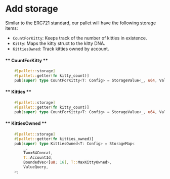 # Add storage

Similar to the ERC721 standard, our pallet will have the following storage items:

* `CountForKitty`: Keeps track of the number of kitties in existence.
* `Kitty`: Maps the kitty struct to the kitty DNA.
* `KittiesOwned`: Track kitties owned by account.

<!-- slide:break-40 -->

<!-- tabs:start -->

#### ** CountForKitty **

```rust
	#[pallet::storage]
	#[pallet::getter(fn kitty_count)]
	pub(super) type CountForKitty<T: Config> = StorageValue<_, u64, ValueQuery>;
```

#### ** Kitties **

```rust
	#[pallet::storage]
	#[pallet::getter(fn kitty_count)]
	pub(super) type CountForKitty<T: Config> = StorageValue<_, u64, ValueQuery>;
```

#### ** KittiesOwned **

```rust
	#[pallet::storage]
	#[pallet::getter(fn kitties_owned)]
	pub(super) type KittiesOwned<T: Config> = StorageMap<
		_,
		Twox64Concat,
		T::AccountId,
		BoundedVec<[u8; 16], T::MaxKittyOwned>,
		ValueQuery,
	>;
```

<!-- tabs:end -->